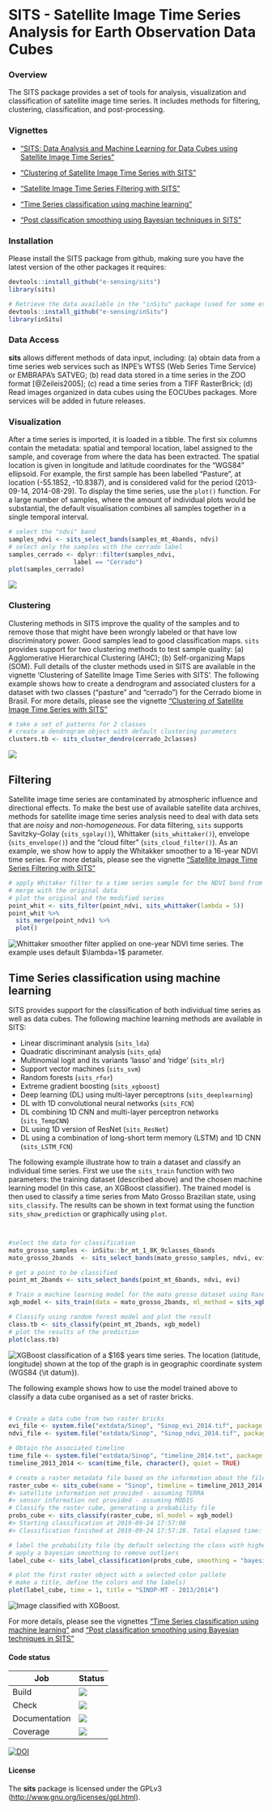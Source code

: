 SITS - Satellite Image Time Series Analysis for Earth Observation Data
Cubes
================

### Overview

The SITS package provides a set of tools for analysis, visualization and
classification of satellite image time series. It includes methods for
filtering, clustering, classification, and post-processing.

### Vignettes

  - [“SITS: Data Analysis and Machine Learning for Data Cubes using
    Satellite Image Time
    Series”](https://github.com/e-sensing/sits-docs/blob/master/vignettes/sits.pdf)

  - [“Clustering of Satellite Image Time Series with
    SITS”](https://github.com/e-sensing/sits-docs/blob/master/vignettes/clustering.pdf)

  - [“Satellite Image Time Series Filtering with
    SITS”](https://github.com/e-sensing/sits-docs/blob/master/vignettes/filtering.pdf)

  - [“Time Series classification using machine
    learning”](https://github.com/e-sensing/sits-docs/blob/master/vignettes/machine_learning.pdf)

  - [“Post classification smoothing using Bayesian techniques in
    SITS”](https://github.com/e-sensing/sits-docs/blob/master/vignettes/smoothing.pdf)

### Installation

Please install the SITS package from github, making sure you have the
latest version of the other packages it requires:

``` r
devtools::install_github("e-sensing/sits")
library(sits)

# Retrieve the data available in the "inSitu" package (used for some examples)
devtools::install_github("e-sensing/inSitu")
library(inSitu)
```

### Data Access

**sits** allows different methods of data input, including: (a) obtain
data from a time series web services such as INPE’s WTSS (Web Series
Time Service) or EMBRAPA’s SATVEG; (b) read data stored in a time series
in the ZOO format \[@Zeileis2005\]; (c) read a time series from a TIFF
RasterBrick; (d) Read images organized in data cubes using the EOCUbes
packages. More services will be added in future releases.

### Visualization

After a time series is imported, it is loaded in a tibble. The first six
columns contain the metadata: spatial and temporal location, label
assigned to the sample, and coverage from where the data has been
extracted. The spatial location is given in longitude and latitude
coordinates for the “WGS84” ellipsoid. For example, the first sample has
been labelled “Pasture”, at location (-55.1852, -10.8387), and is
considered valid for the period (2013-09-14, 2014-08-29). To display the
time series, use the `plot()` function. For a large number of samples,
where the amount of individual plots would be substantial, the default
visualisation combines all samples together in a single temporal
interval.

``` r
# select the "ndvi" band
samples_ndvi <- sits_select_bands(samples_mt_4bands, ndvi)
# select only the samples with the cerrado label
samples_cerrado <- dplyr::filter(samples_ndvi, 
                  label == "Cerrado")
plot(samples_cerrado)
```

<img src="man/figures/README-cerrado-15-1.png" style="display: block; margin: auto;" />

### Clustering

Clustering methods in SITS improve the quality of the samples and to
remove those that might have been wrongly labeled or that have low
discriminatory power. Good samples lead to good classification maps.
`sits` provides support for two clustering methods to test sample
quality: (a) Agglomerative Hierarchical Clustering (AHC); (b)
Self-organizing Maps (SOM). Full details of the cluster methods used in
SITS are available in the vignette ‘Clustering of Satellite Image Time
Series with SITS’. The following example shows how to create a
dendrogram and associated clusters for a dataset with two classes
(“pasture” and “cerrado”) for the Cerrado biome in Brasil. For more
details, please see the vignette [“Clustering of Satellite Image Time
Series with
SITS”](https://github.com/e-sensing/sits-docs/blob/master/vignettes/clustering.pdf)

``` r
# take a set of patterns for 2 classes
# create a dendrogram object with default clustering parameters
clusters.tb <- sits_cluster_dendro(cerrado_2classes)
```

<img src="man/figures/README-dendrogram-1.png" style="display: block; margin: auto;" />

## Filtering

Satellite image time series are contaminated by atmospheric influence
and directional effects. To make the best use of available satellite
data archives, methods for satellite image time series analysis need to
deal with data sets that are *noisy* and *non-homogeneous*. For data
filtering, `sits` supports Savitzky–Golay (`sits_sgolay()`), Whittaker
(`sits_whittaker()`), envelope (`sits_envelope()`) and the “cloud
filter” (`sits_cloud_filter()`). As an example, we show how to apply
the Whitakker smoother to a 16-year NDVI time series. For more details,
please see the vignette [“Satellite Image Time Series Filtering with
SITS”](https://github.com/e-sensing/sits-docs/blob/master/vignettes/filtering.pdf)

``` r
# apply Whitaker filter to a time series sample for the NDVI band from 2000 to 2016
# merge with the original data
# plot the original and the modified series
point_whit <- sits_filter(point_ndvi, sits_whittaker(lambda = 5))
point_whit %>% 
  sits_merge(point_ndvi) %>% 
  plot()
```

<img src="man/figures/README-unnamed-chunk-4-1.png" title="Whittaker smoother filter applied on one-year NDVI time series. The example uses default $\lambda=1$ parameter." alt="Whittaker smoother filter applied on one-year NDVI time series. The example uses default $\lambda=1$ parameter." style="display: block; margin: auto;" />

## Time Series classification using machine learning

SITS provides support for the classification of both individual time
series as well as data cubes. The following machine learning methods are
available in SITS:

  - Linear discriminant analysis (`sits_lda`)
  - Quadratic discriminant analysis (`sits_qda`)
  - Multinomial logit and its variants ‘lasso’ and ‘ridge’ (`sits_mlr`)
  - Support vector machines (`sits_svm`)
  - Random forests (`sits_rfor`)
  - Extreme gradient boosting (`sits_xgboost`)
  - Deep learning (DL) using multi-layer perceptrons
    (`sits_deeplearning`)
  - DL with 1D convolutional neural networks (`sits_FCN`)
  - DL combining 1D CNN and multi-layer perceptron networks
    (`sits_TempCNN`)
  - DL using 1D version of ResNet (`sits_ResNet`)
  - DL using a combination of long-short term memory (LSTM) and 1D CNN
    (`sits_LSTM_FCN`)

The following example illustrate how to train a dataset and classify an
individual time series. First we use the `sits_train` function with two
parameters: the training dataset (described above) and the chosen
machine learning model (in this case, an XGBoost classifier). The
trained model is then used to classify a time series from Mato Grosso
Brazilian state, using `sits_classify`. The results can be shown in text
format using the function `sits_show_prediction` or graphically using
`plot`.

``` r


#select the data for classification
mato_grosso_samples <- inSitu::br_mt_1_8K_9classes_6bands
mato_grosso_2bands  <- sits_select_bands(mato_grosso_samples, ndvi, evi)

# get a point to be classified
point_mt_2bands <- sits_select_bands(point_mt_6bands, ndvi, evi)

# Train a machine learning model for the mato grosso dataset using Random Forest
xgb_model <- sits_train(data = mato_grosso_2bands, ml_method = sits_xgboost())

# Classify using random forest model and plot the result
class.tb <- sits_classify(point_mt_2bands, xgb_model)
# plot the results of the prediction
plot(class.tb)
```

<img src="man/figures/README-unnamed-chunk-5-1.png" title="XGBoost classification of a $16$ years time series. The location (latitude, longitude) shown at the top of the graph is in geographic coordinate system (WGS84 {\it datum})." alt="XGBoost classification of a $16$ years time series. The location (latitude, longitude) shown at the top of the graph is in geographic coordinate system (WGS84 {\it datum})." style="display: block; margin: auto;" />

The following example shows how to use the model trained above to
classify a data cube organised as a set of raster bricks.

``` r

# Create a data cube from two raster bricks
evi_file <- system.file("extdata/Sinop", "Sinop_evi_2014.tif", package = "inSitu")
ndvi_file <- system.file("extdata/Sinop", "Sinop_ndvi_2014.tif", package = "inSitu")

# Obtain the associated timeline
time_file <- system.file("extdata/Sinop", "timeline_2014.txt", package = "inSitu")
timeline_2013_2014 <- scan(time_file, character(), quiet = TRUE)

# create a raster metadata file based on the information about the files
raster_cube <- sits_cube(name = "Sinop", timeline = timeline_2013_2014, bands = c("ndvi", "evi"), files = c(ndvi_file, evi_file))
#> satellite information not provided - assuming TERRA
#> sensor information not provided - assuming MODIS
# Classify the raster cube, generating a probability file
probs_cube <- sits_classify(raster_cube, ml_model = xgb_model)
#> Starting classification at 2019-09-24 17:57:08
#> Classification finished at 2019-09-24 17:57:28. Total elapsed time: 0.3 minute(s).

# label the probability file (by default selecting the class with higher probability)
# apply a bayesian smoothing to remove outliers
label_cube <- sits_label_classification(probs_cube, smoothing = "bayesian")

# plot the first raster object with a selected color pallete
# make a title, define the colors and the labels)
plot(label_cube, time = 1, title = "SINOP-MT - 2013/2014")
```

<img src="man/figures/README-unnamed-chunk-6-1.png" title="Image classified with XGBoost." alt="Image classified with XGBoost." style="display: block; margin: auto;" />

For more details, please see the vignettes [“Time Series classification
using machine
learning”](https://github.com/e-sensing/sits-docs/blob/master/vignettes/machine_learning.pdf)
and [“Post classification smoothing using Bayesian techniques in
SITS”](https://github.com/e-sensing/sits-docs/blob/master/vignettes/smoothing.pdf)

#### Code status

| Job           | Status                                                                                                                                                                                      |
| ------------- | ------------------------------------------------------------------------------------------------------------------------------------------------------------------------------------------- |
| Build         | [<img src="http://www.dpi.inpe.br/jenkins/buildStatus/icon?job=sits-build-ubuntu-16.04">](http://www.dpi.inpe.br/jenkins/job/sits-build-ubuntu-16.04/lastBuild/consoleFull)                 |
| Check         | [<img src="http://www.dpi.inpe.br/jenkins/buildStatus/icon?job=sits-check-ubuntu-16.04">](http://www.dpi.inpe.br/jenkins/job/sits-check-ubuntu-16.04/lastBuild/consoleFull)                 |
| Documentation | [<img src="http://www.dpi.inpe.br/jenkins/buildStatus/icon?job=sits-documentation-ubuntu-16.04">](http://www.dpi.inpe.br/jenkins/job/sits-documentation-ubuntu-16.04/lastBuild/consoleFull) |
| Coverage      | [<img src="http://codecov.io/github/e-sensing/sits/coverage.svg?branch=master">](https://codecov.io/github/e-sensing/sits?branch=master)                                                    |

[![DOI](https://zenodo.org/badge/98539507.svg)](https://zenodo.org/badge/latestdoi/98539507)

#### License

The **sits** package is licensed under the GPLv3
(<http://www.gnu.org/licenses/gpl.html>).
